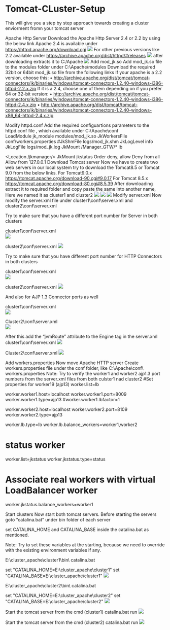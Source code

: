 # Tomcat-CLuster-Setup
This will give you a step by step approach towards creating a cluster enviorment fromn your tomcat server

Apache Http Server
Download the Apache Http Server 2.4 or 2.2 by using the below link
Apache 2.4 is available under 
https://httpd.apache.org/download.cgi
![](https://github.com/techbhaskar/images/blob/master/t1.png)
For other previous versions like 2.2 available under 
https://archive.apache.org/dist/httpd/#releases 
![](https://github.com/techbhaskar/images/blob/master/t2.png)
after downloading extracts it to C:/Apache
![](https://github.com/techbhaskar/images/blob/master/t3.png)
Add mod_jk.so
Add mod_jk.so file to the modules folder  under  C:\Apache\modules
Download the required 32bit or 64bit mod_jk.so file from the following links
If your apache is a 2.2 version, choose this:
•	http://archive.apache.org/dist/tomcat/tomcat-connectors/jk/binaries/windows/tomcat-connectors-1.2.40-windows-i386-httpd-2.2.x.zip
If it is a 2.4, choose one of them depending on if you prefer 64 or 32-bit version:
•	http://archive.apache.org/dist/tomcat/tomcat-connectors/jk/binaries/windows/tomcat-connectors-1.2.40-windows-i386-httpd-2.4.x.zip
•	http://archive.apache.org/dist/tomcat/tomcat-connectors/jk/binaries/windows/tomcat-connectors-1.2.40-windows-x86_64-httpd-2.4.x.zip

Modify httpd.conf
Add the required configuartions parameters to the httpd.conf file , which available under C:\Apache\conf\
LoadModule jk_module modules/mod_jk.so
JkWorkersFile conf/workers.properties
#JkShmFile logs/mod_jk.shm
JkLogLevel info
JkLogFile logs/mod_jk.log
JkMount /Manager_GTW/* lb

<Location /jkmanager/>
JkMount jkstatus
Order deny, allow
Deny from all
Allow from 127.0.0.1
</Location>
Download Tomcat server
Now we have to create two web servers in our local system try to download the Tomcat8.5 or Tomcat 9.0 from the below links.
For Tomcat9.0.x
https://tomcat.apache.org/download-90.cgi#9.0.17
For Tomcat 8.5.x
https://tomcat.apache.org/download-80.cgi#8.5.39
After downloading extract it to required folder and copy paste the same into another name, Here we named it as cluster1 and cluster2
![](https://github.com/techbhaskar/images/blob/master/t4.png)
![](https://github.com/techbhaskar/images/blob/master/t5.png)
![](https://github.com/techbhaskar/images/blob/master/t6.png)
Modify server.xml
Now modify the server.xml file under 
cluster1\conf\server.xml  and 
cluster2\conf\server.xml

Try to make sure that you have a different port number for Server in both clusters

cluster1\conf\server.xml  
![](https://github.com/techbhaskar/images/blob/master/t7.png)

 

cluster2\conf\server.xml
![](https://github.com/techbhaskar/images/blob/master/t8.png)

Try to make sure that you have different port number for HTTP Connectors in both clusters

cluster1\conf\server.xml  
![](https://github.com/techbhaskar/images/blob/master/t9.png)
 

cluster2\conf\server.xml
![](https://github.com/techbhaskar/images/blob/master/t10.png)
 

And also for AJP 1.3 Connector ports as well

cluster1\conf\server.xml  
![](https://github.com/techbhaskar/images/blob/master/t11.png)
 

Cluster2\conf\server.xml  
![](https://github.com/techbhaskar/images/blob/master/t12.png)
 


After this add the “jvmRoute” attribute to the Engine tag in the server.xml
cluster1\conf\server.xml
<Engine name="Catalina" defaultHost="localhost" jvmRoute="worker1">
 ![](https://github.com/techbhaskar/images/blob/master/t13.png)

Cluster2\conf\server.xml
<Engine name="Catalina" defaultHost="localhost" jvmRoute="worker2">
 ![](https://github.com/techbhaskar/images/blob/master/t14.png)








Add workers.properties
Now move Apache HTTP server
Create workers.properties file under the conf folder, like C:\Apache\conf\ workers.properties
Note: Try to verify the worker1 and worker2 ajp1.3 port numbers from the server.xml files from both culster1 nad cluster2
#Set properties for worker19 (ajp13)
worker.list=lb

worker.worker1.host=localhost
worker.worker1.port=8009
worker.worker1.type=ajp13
#worker.worker1.lbfactor=1

worker.worker2.host=localhost
worker.worker2.port=8109
worker.worker2.type=ajp13

worker.lb.type=lb
worker.lb.balance_workers=worker1,worker2

# status worker
worker.list=jkstatus
worker.jkstatus.type=status

# Associate real workers with virtual LoadBalancer worker

worker.jkstatus.balance_workers=worker1




Start clusters
Now start both tomcat servers.
Before starting the servers goto “catalina.bat” under bin folder of each server

set CATALINA_HOME and CATALINA_BASE  inside the catalina.bat as mentioned.

Note: Try to set these variables at the starting, because we need to override with the existing environment variables if any.

E:\cluster_apache\cluster1\bin\ catalina.bat 

 set "CATALINA_HOME=E:\cluster_apache\cluster1"
set "CATALINA_BASE=E:\cluster_apache\cluster1"
![](https://github.com/techbhaskar/images/blob/master/t15.png)
 

E:\cluster_apache\cluster2\bin\ catalina.bat

set "CATALINA_HOME=E:\cluster_apache\cluster2"
set "CATALINA_BASE=E:\cluster_apache\cluster2"
![](https://github.com/techbhaskar/images/blob/master/t16.png)

Start the tomcat server from the cmd (cluster1)
catalina.bat run
![](https://github.com/techbhaskar/images/blob/master/t17.png)
 

Start the tomcat server from the cmd (cluster2)
catalina.bat run
![](https://github.com/techbhaskar/images/blob/master/t18.png)
 
 

